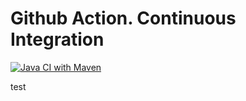 # Github Action. Continuous Integration
[![Java CI with Maven](https://github.com/Hooligan199/GitHub_Actions/actions/workflows/maven.yml/badge.svg?branch=main&event=push)](https://github.com/Hooligan199/GitHub_Actions/actions/workflows/maven.yml)

test 
